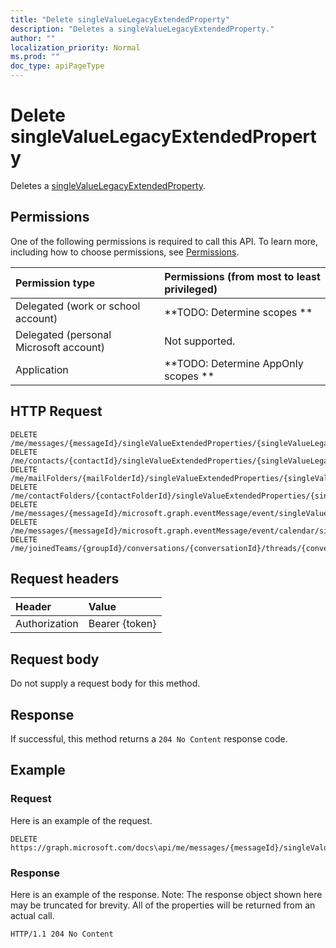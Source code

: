 ```yaml
---
title: "Delete singleValueLegacyExtendedProperty"
description: "Deletes a singleValueLegacyExtendedProperty."
author: ""
localization_priority: Normal
ms.prod: ""
doc_type: apiPageType
---
```


# Delete singleValueLegacyExtendedProperty

Deletes a [singleValueLegacyExtendedProperty](../resources/singlevaluelegacyextendedproperty.md).

## Permissions
One of the following permissions is required to call this API. To learn more, including how to choose permissions, see [Permissions](/concepts/permissions-reference.md).

|Permission type|Permissions (from most to least privileged)|
|:---|:---|
|Delegated (work or school account)|**TODO: Determine scopes **|
|Delegated (personal Microsoft account)|Not supported.|
|Application|**TODO: Determine AppOnly scopes **|

## HTTP Request
<!-- {
  "blockType": "ignored"
}
-->
``` http
DELETE /me/messages/{messageId}/singleValueExtendedProperties/{singleValueLegacyExtendedPropertyId}
DELETE /me/contacts/{contactId}/singleValueExtendedProperties/{singleValueLegacyExtendedPropertyId}
DELETE /me/mailFolders/{mailFolderId}/singleValueExtendedProperties/{singleValueLegacyExtendedPropertyId}
DELETE /me/contactFolders/{contactFolderId}/singleValueExtendedProperties/{singleValueLegacyExtendedPropertyId}
DELETE /me/messages/{messageId}/microsoft.graph.eventMessage/event/singleValueExtendedProperties/{singleValueLegacyExtendedPropertyId}
DELETE /me/messages/{messageId}/microsoft.graph.eventMessage/event/calendar/singleValueExtendedProperties/{singleValueLegacyExtendedPropertyId}
DELETE /me/joinedTeams/{groupId}/conversations/{conversationId}/threads/{conversationThreadId}/posts/{postId}/singleValueExtendedProperties/{singleValueLegacyExtendedPropertyId}
```

## Request headers
|Header|Value|
|:---|:---|
|Authorization|Bearer {token}|

## Request body
Do not supply a request body for this method.

## Response
If successful, this method returns a `204 No Content` response code.

## Example

### Request
Here is an example of the request.
<!-- {
  "blockType": "request",
  "name": "delete_singlevaluelegacyextendedproperty"
}
-->
``` http
DELETE https://graph.microsoft.com/docs\api/me/messages/{messageId}/singleValueExtendedProperties/{singleValueLegacyExtendedPropertyId}
```

### Response
Here is an example of the response. Note: The response object shown here may be truncated for brevity. All of the properties will be returned from an actual call.
<!-- {
  "blockType": "response",
  "truncated": true
}
-->
``` http
HTTP/1.1 204 No Content
```

